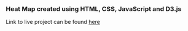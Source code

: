 ### Heat Map created using HTML, CSS, JavaScript and D3.js

Link to live project can be found [here](https://codepen.io/sourabbanka22/full/LYpPQMZ)